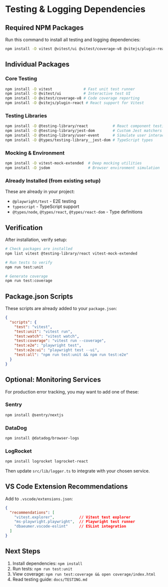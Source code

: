 # Testing & Logging Dependencies

## Required NPM Packages

Run this command to install all testing and logging dependencies:

```bash
npm install -D vitest @vitest/ui @vitest/coverage-v8 @vitejs/plugin-react vitest-mock-extended @testing-library/react @testing-library/jest-dom @testing-library/user-event jsdom @types/testing-library__jest-dom
```

## Individual Packages

### Core Testing

```bash
npm install -D vitest              # Fast unit test runner
npm install -D @vitest/ui          # Interactive test UI
npm install -D @vitest/coverage-v8 # Code coverage reporting
npm install -D @vitejs/plugin-react # React support for Vitest
```

### Testing Libraries

```bash
npm install -D @testing-library/react           # React component testing utilities
npm install -D @testing-library/jest-dom        # Custom Jest matchers for DOM
npm install -D @testing-library/user-event      # Simulate user interactions
npm install -D @types/testing-library__jest-dom # TypeScript types
```

### Mocking & Environment

```bash
npm install -D vitest-mock-extended  # Deep mocking utilities
npm install -D jsdom                 # Browser environment simulation
```

### Already Installed (from existing setup)

These are already in your project:
- `@playwright/test` - E2E testing
- `typescript` - TypeScript support
- `@types/node`, `@types/react`, `@types/react-dom` - Type definitions

## Verification

After installation, verify setup:

```bash
# Check packages are installed
npm list vitest @testing-library/react vitest-mock-extended

# Run tests to verify
npm run test:unit

# Generate coverage
npm run test:coverage
```

## Package.json Scripts

These scripts are already added to your `package.json`:

```json
{
  "scripts": {
    "test": "vitest",
    "test:unit": "vitest run",
    "test:watch": "vitest watch",
    "test:coverage": "vitest run --coverage",
    "test:e2e": "playwright test",
    "test:e2e:ui": "playwright test --ui",
    "test:all": "npm run test:unit && npm run test:e2e"
  }
}
```

## Optional: Monitoring Services

For production error tracking, you may want to add one of these:

### Sentry
```bash
npm install @sentry/nextjs
```

### DataDog
```bash
npm install @datadog/browser-logs
```

### LogRocket
```bash
npm install logrocket logrocket-react
```

Then update `src/lib/logger.ts` to integrate with your chosen service.

## VS Code Extension Recommendations

Add to `.vscode/extensions.json`:

```json
{
  "recommendations": [
    "vitest.explorer",           // Vitest test explorer
    "ms-playwright.playwright",  // Playwright test runner
    "dbaeumer.vscode-eslint"     // ESLint integration
  ]
}
```

## Next Steps

1. Install dependencies: `npm install`
2. Run tests: `npm run test:unit`
3. View coverage: `npm run test:coverage && open coverage/index.html`
4. Read testing guide: `docs/TESTING.md`
